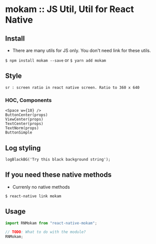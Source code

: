# mokam :: JS Util, Util for React Native

## Install

- There are many utils for JS only. You don't need link for these utils.

`$ npm install mokam --save` or
`$ yarn add mokam`

## Style

`sr : screen ratio in react native screen. Ratio to 360 x 640`

### HOC, Components

```
<Space w={10} />
ButtonCenter(props)
ViewCenter(props)
TextCenter(props)
TextNorm(props)
ButtonSimple
```

## Log styling

`logBlackBG('Try this black background string');`

## If you need these native methods

- Currenly no native methods

`$ react-native link mokam`

## Usage

```javascript
import RNMokam from "react-native-mokam";

// TODO: What to do with the module?
RNMokam;
```
